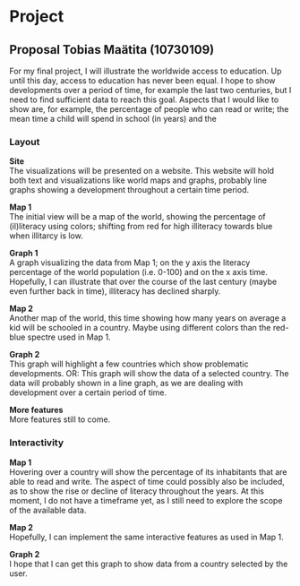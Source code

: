 # Project
## Proposal Tobias Maätita (10730109)

For my final project, I will illustrate the worldwide access to education. Up until this day, access to education has never been equal. I hope to show developments over a period of time, for example the last two centuries, but I need to find sufficient data to reach this goal.
Aspects that I would like to show are, for example, the percentage of people who can read or write; the mean time a child will spend in school (in years) and the 

### Layout
**Site**  
The visualizations will be presented on a website. This website will hold both text and visualizations like world maps and graphs, probably line graphs showing a development throughout a certain time period. 

**Map 1**  
The initial view will be a map of the world, showing the percentage of (il)literacy using colors; shifting from red for high illiteracy towards blue when illitarcy is low. 

**Graph 1**  
A graph visualizing the data from Map 1; on the y axis the literacy percentage of the world population (i.e. 0-100) and on the x axis time. Hopefully, I can illustrate that over the course of the last century (maybe even further back in time), illiteracy has declined sharply.

**Map 2**  
Another map of the world, this time showing how many years on average a kid will be schooled in a country. Maybe using different colors than the red-blue spectre used in Map 1.

**Graph 2**  
This graph will highlight a few countries which show problematic developments. OR: This graph will show the data of a selected country. The data will probably shown in a line graph, as we are dealing with development over a certain period of time. 

**More features**  
More features still to come. 

### Interactivity
**Map 1**  
Hovering over a country will show the percentage of its inhabitants that are able to read and write. 
The aspect of time could possibly also be included, as to show the rise or decline of literacy throughout the years. 
At this moment, I do not have a timeframe yet, as I still need to explore the scope of the available data. 

**Map 2**  
Hopefully, I can implement the same interactive features as used in Map 1. 

**Graph 2**  
I hope that I can get this graph to show data from a country selected by the user. 
